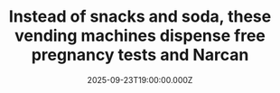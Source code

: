 ---
title: "Instead of snacks and soda, these vending machines dispense free pregnancy tests and Narcan"
date: 2025-09-23T19:00:00.000Z
category: Human Kindness
externalLink: "https://www.goodgoodgood.co/articles/harm-reduction-vending-machines"
image: ""
excerpt: "A survey found that 4 in 5 vending machine users had trouble paying for basic needs.…"
---